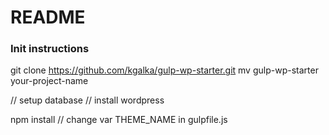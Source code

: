 # README #

### Init instructions ###

git clone https://github.com/kgalka/gulp-wp-starter.git
mv gulp-wp-starter your-project-name

// setup database
// install wordpress

npm install
// change var THEME_NAME in gulpfile.js

